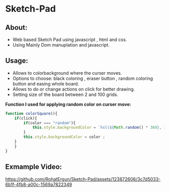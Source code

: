 # Sketch-Pad

## About:
* Web based Sketch Pad using javascript , html and css.
* Using Mainly Dom manuplation and javascript.

## Usage:
* Allows to colorbackground where the curser moves.
* Options to choose: black coloring , eraser button , random coloring button and easing whole board.
* Allows to do or change actions on click for better drawing.
* Setting size of the board between 2 and 100 grids.

**Function I used for applying random color on curser move:**
```js
function colorSquare(){
    if(click){
        if(color === "random"){
            this.style.backgroundColor = `hsl(${Math.random() * 360}, 100%, 50%`;
        }
        this.style.backgroundColor = color ;
    }
    }
}
```

## Exmample Video:
https://github.com/RohatErgun/Sketch-Pad/assets/123872606/3c7d5033-6b1f-4fb8-a00c-1569a7822349



